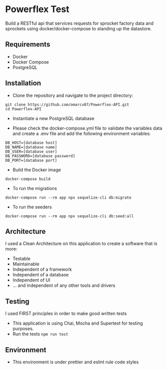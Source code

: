 # Powerflex Test

Build a RESTful api that services requests for sprocket factory data and sprockets using docker/docker-compose to standing up the datastore.

## Requirements

- Docker
- Docker Compose
- PostgreSQL

## Installation

- Clone the repository and navigate to the project directory:

```
git clone https://github.com/omarcv07/Powerflex-API.git
cd Powerflex-API
```

- Instantiate a new PostgreSQL database

- Please check the docker-compose.yml file to validate the variables data and create a .env file and add the following environment variables:

```
DB_HOST=[database host]
DB_NAME=[database name]
DB_USER=[database user]
DB_PASSWORD=[database password]
DB_PORT=[database port]
```

- Build the Docker image

```
docker-compose build
```

- To run the migrations

```
docker-compose run --rm app npx sequelize-cli db:migrate
```

- To run the seeders

```
docker-compose run --rm app npx sequelize-cli db:seed:all
```

## Architecture

I used a Clean Architecture on this application to create a software that is more:

- Testable
- Maintainable
- Independent of a framework
- Independent of a database
- Independent of UI
- ... and independent of any other tools and drivers

## Testing

I used FIRST principles in order to make good written tests

- This application is using Chai, Mocha and Supertest for testing purposes.
- Run the tests `npm run test`

## Environment

- This environment is under prettier and eslint rule code styles
